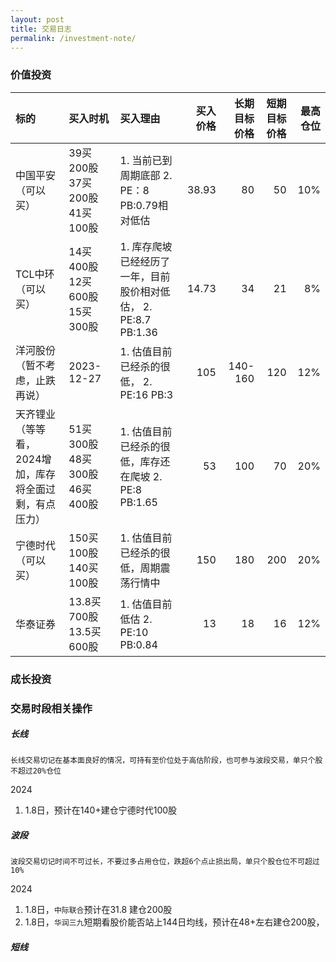 ```yaml
---
layout: post
title: 交易日志
permalink: /investment-note/
---
```


### 价值投资

| 标的  | 买入时机 |买入理由  | 买入价格  | 长期目标价格 |短期目标价格  |最高仓位 |
| :------- |:------ |:------| ------: | -------: |-------: |-------: |
| 中国平安 （可以买）  | 39买200股  37买200股  41买100股   | 1. 当前已到周期底部  2. PE：8 PB:0.79相对低估  |38.93 | 80 |50   |10%    | 
| TCL中环  （可以买）  | 14买400股 12买600股 15买300股 | 1. 库存爬坡已经经历了一年，目前股价相对低估， 2. PE:8.7  PB:1.36  |14.73    | 34    |21    |8%     |
| 洋河股份 （暂不考虑，止跌再说）   | 2023-12-27  | 1. 估值目前已经杀的很低， 2. PE:16  PB:3  |105   | 140-160    |120    |12%     | 
| 天齐锂业 （等等看，2024增加，库存将全面过剩，有点压力）   | 51买300股 48买300股 46买400股  | 1. 估值目前已经杀的很低，库存还在爬坡 2. PE:8 PB:1.65  |53   | 100    |70    |20%     |
| 宁德时代  （可以买）  | 150买100股 140买100股  | 1. 估值目前已经杀的很低，周期震荡行情中  | 150  | 180    |200   |20%     |
| 华泰证券  | 13.8买700股 13.5买600股  | 1. 估值目前低估 2. PE:10 PB:0.84  |13  | 18   |  16  |12%     |

### 成长投资


### 交易时段相关操作

##### 长线
`长线交易切记在基本面良好的情况，可持有至价位处于高估阶段，也可参与波段交易，单只个股不超过20%仓位`

2024

1. 1.8日，预计在140+建仓宁德时代100股



##### 波段 
`波段交易切记时间不可过长，不要过多占用仓位，跌超6个点止损出局，单只个股仓位不可超过10%`

2024

1. 1.8日，`中际联合`预计在31.8 建仓200股
2. 1.8日，`华润三九`短期看股价能否站上144日均线，预计在48+左右建仓200股，



##### 短线

